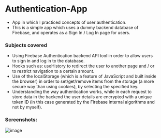 # Authentication-App
- App in which I practiced concepts of user authentication.
- This is a simple app which uses a dummy backend database of Firebase, and operates as a Sign In / Log In page for users.

### Subjects covered
- Using Firebase Authentication backend API tool in order to allow users to sign in and log in to the database.
- Hooks such as: useHistory to redirect the user to another page and / or to restrict navigation to a certain amount.
- Use of the localStorage (which is a feature of JavaScript and built inside the browser)
in order to set/get/remove items from the storage (a more secure way than using cookies), by selecting the specified key.
- Understanding the way authentication works, while in each request to store data in the backend the user
details are encrypted with a unique token ID (in this case generated by the Firebase internal algorithms and not by myself).


### Screenshots:
![image](https://user-images.githubusercontent.com/94289687/196004008-e929656c-64f1-46f6-820e-e9b99560f8a5.png)
